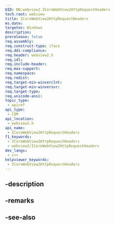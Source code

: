 ```yaml
---
UID: NN:webview2.ICoreWebView2HttpRequestHeaders
tech.root: webview
title: ICoreWebView2HttpRequestHeaders
ms.date: 
targetos: Windows
description: 
prerelease: false
req.assembly: 
req.construct-type: iface
req.ddi-compliance: 
req.header: webview2.h
req.idl: 
req.include-header: 
req.max-support: 
req.namespace: 
req.redist: 
req.target-min-winverclnt: 
req.target-min-winversvr: 
req.target-type: 
req.unicode-ansi: 
topic_type:
 - apiref
api_type:
 - COM
api_location:
 - webview2.h
api_name:
 - ICoreWebView2HttpRequestHeaders
f1_keywords:
 - ICoreWebView2HttpRequestHeaders
 - webview2/ICoreWebView2HttpRequestHeaders
dev_langs:
 - c++
helpviewer_keywords:
 - ICoreWebView2HttpRequestHeaders
---
```


## -description

## -remarks

## -see-also

